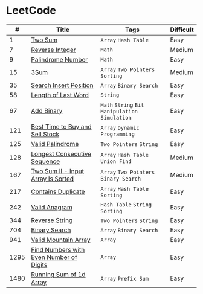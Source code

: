 # LeetCode

| # | Title | Tags | Difficult |
|---|-------|------|-----------|
| 1 | [Two Sum](https://leetcode.com/problems/two-sum) | `Array` `Hash Table` | Easy |
| 7 | [Reverse Integer](https://leetcode.com/problems/reverse-integer) | `Math` | Medium |
| 9 | [Palindrome Number](https://leetcode.com/problems/palindrome-number) | `Math` | Easy |
| 15 | [3Sum](https://leetcode.com/problems/3sum) | `Array` `Two Pointers` `Sorting` | Medium |
| 35 | [Search Insert Position](https://leetcode.com/problems/search-insert-position) | `Array` `Binary Search` | Easy |
| 58 | [Length of Last Word](https://leetcode.com/problems/length-of-last-word) | `String` | Easy |
| 67 | [Add Binary](https://leetcode.com/problems/add-binary) | `Math` `String` `Bit Manipulation` `Simulation` | Easy |
| 121 | [Best Time to Buy and Sell Stock](https://leetcode.com/problems/best-time-to-buy-and-sell-stock) | `Array` `Dynamic Programming` | Easy |
| 125 | [Valid Palindrome](https://leetcode.com/problems/valid-palindrome) | `Two Pointers` `String` | Easy |
| 128 | [Longest Consecutive Sequence](https://leetcode.com/problems/longest-consecutive-sequence) | `Array` `Hash Table` `Union Find` | Medium |
| 167 | [Two Sum II - Input Array Is Sorted](https://leetcode.com/problems/two-sum-ii-input-array-is-sorted) | `Array` `Two Pointers` `Binary Search` | Medium |
| 217 | [Contains Duplicate](https://leetcode.com/problems/contains-duplicate) | `Array` `Hash Table` `Sorting` | Easy |
| 242 | [Valid Anagram](https://leetcode.com/problems/valid-anagram) | `Hash Table` `String` `Sorting` | Easy |
| 344 | [Reverse String](https://leetcode.com/problems/reverse-string) | `Two Pointers` `String` | Easy |
| 704 | [Binary Search](https://leetcode.com/problems/binary-search) | `Array` `Binary Search` | Easy |
| 941 | [Valid Mountain Array](https://leetcode.com/problems/valid-mountain-array) | `Array` | Easy |
| 1295 | [Find Numbers with Even Number of Digits](https://leetcode.com/problems/find-numbers-with-even-number-of-digits) | `Array` | Easy |
| 1480 | [Running Sum of 1d Array](https://leetcode.com/problems/running-sum-of-1d-array) | `Array` `Prefix Sum` | Easy |
